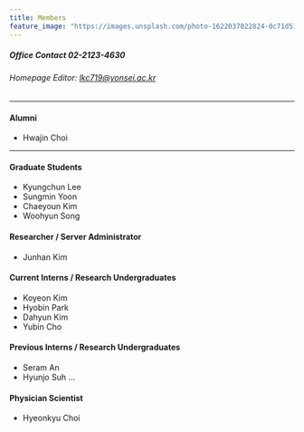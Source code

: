 ```yaml
---
title: Members
feature_image: "https://images.unsplash.com/photo-1622037022824-0c71d511ef3c?ixlib=rb-1.2.1&ixid=MnwxMjA3fDB8MHxwaG90by1wYWdlfHx8fGVufDB8fHx8&auto=format&fit=crop&w=1470&q=80"
---
```


##### Office Contact 02-2123-4630
###### Homepage Editor: lkc719@yonsei.ac.kr

---
#### Alumni
* Hwajin Choi
---

#### Graduate Students
* Kyungchun Lee
* Sungmin Yoon
* Chaeyoun Kim
* Woohyun Song

#### Researcher / Server Administrator
* Junhan Kim

#### Current Interns / Research Undergraduates
* Koyeon Kim
* Hyobin Park
* Dahyun Kim
* Yubin Cho

#### Previous Interns / Research Undergraduates
* Seram An
* Hyunjo Suh
...

#### Physician Scientist
* Hyeonkyu Choi